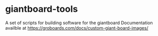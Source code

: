 # giantboard-tools
A set of scripts for building software for the giantboard 
Documentation availble at https://groboards.com/docs/custom-giant-board-images/
